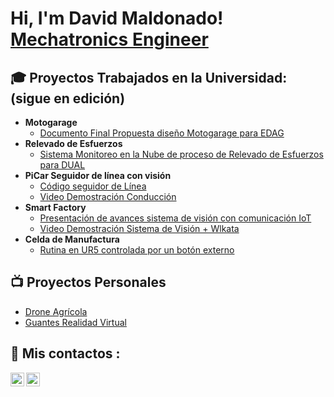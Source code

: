<h1>Hi, I'm David Maldonado! <br/><a href="https://github.com/joshmadakor1">Mechatronics Engineer</a>

<h2>🎓 Proyectos Trabajados en la Universidad: (sigue en edición)</h2>

- <b>Motogarage</b>
  - [Documento Final Propuesta diseño Motogarage para EDAG](https://drive.google.com/file/d/1HxQTdzBMVAcLHKbpnppFdV7Qe5uXsxUw/view?usp=share_link)
- <b>Relevado de Esfuerzos</b>
  - [Sistema Monitoreo en la Nube de proceso de Relevado de Esfuerzos para DUAL](https://drive.google.com/file/d/1VcZBMoG-LuaV5yiK1h0Zr3nCACcqB4Db/view?usp=share_link)
- <b>PiCar Seguidor de línea con visión</b>
  - [Código seguidor de Línea](https://github.com/joshmadakor1/Sentinel-Lab)
  - [Video Demostración Conducción](https://drive.google.com/file/d/1WCBn4lJj54956itMjlp2fP1ppohguA6e/view?usp=share_link)
- <b>Smart Factory</b>
  - [Presentación de avances sistema de visión con comunicación IoT](https://www.canva.com/design/DAFii9A4kOo/_PwRGE7mJ_QPjqTu_CWS-Q/view?utm_content=DAFii9A4kOo&utm_campaign=designshare&utm_medium=link&utm_source=publishsharelink)
  - [Video Demostración Sistema de Visión + Wlkata](https://drive.google.com/file/d/1WClOIn4n-wFSlp6DVQ2fUTfiqQsQ65NX/view?usp=share_link)
- <b>Celda de Manufactura</b>
  - [Rutina en UR5 controlada por un botón externo](https://drive.google.com/file/d/1WDc7e98aDu4P6IjVob92vpq-on-PznQv/view?usp=share_link)

<h2>📺 Proyectos Personales</h2>

- [Drone Agrícola](https://drive.google.com/file/d/1WLiuxPj72fbxox5fklQz9pYMw4Ft4Ht9/view?usp=share_link)
- [Guantes Realidad Virtual](https://drive.google.com/file/d/1WHaXwdevR6VSNt1gxEzkuvNeMKHcUqZd/view?usp=share_link)

<h2>📲 Mis contactos :</h2>

[<img align="left" alt="JoshMadakor | LinkedIn" width="22px" src="https://cdn.jsdelivr.net/npm/simple-icons@v3/icons/linkedin.svg" />][linkedin]
[<img align="left" alt="JoshMadakor | Instagram" width="22px" src="https://cdn.jsdelivr.net/npm/simple-icons@v3/icons/instagram.svg" />][instagram]

[instagram]: https://www.instagram.com/davidmaldonadoleg/
[linkedin]: https://www.linkedin.com/in/david-maldonado-33bb9320a/

<!--
**joshmadakor1/joshmadakor1** is a ✨ _special_ ✨ repository because its `README.md` (this file) appears on your GitHub profile.

Here are some ideas to get you started:

- 🔭 I’m currently working on ...
- 🌱 I’m currently learning ...
- 👯 I’m looking to collaborate on ...
- 🤔 I’m looking for help with ...
- 💬 Ask me about ...
- 📫 How to reach me: ...
- 😄 Pronouns: ...
- ⚡ Fun fact: ...
-->
